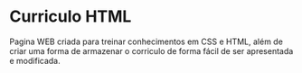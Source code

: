 # Curriculo HTML

Pagina WEB criada para treinar conhecimentos em CSS e HTML, além de criar uma forma de armazenar o corriculo de forma fácil de ser apresentada e modificada.
